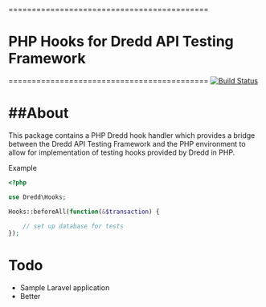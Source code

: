 ===========================================
# PHP Hooks for Dredd API Testing Framework
===========================================
[![Build Status](https://travis-ci.org/ddelnano/dredd-hooks-php.svg?branch=master)](https://travis-ci.org/ddelnano/dredd-hooks-php)

##About
======
This package contains a PHP Dredd hook handler which provides a bridge between the Dredd API Testing Framework and the PHP environment to allow for implementation of 
testing hooks provided by Dredd in PHP.

Example

```php
<?php

use Dredd\Hooks;

Hooks::beforeAll(function(&$transaction) {

    // set up database for tests
});
```



# Todo
- Sample Laravel application
- Better 

